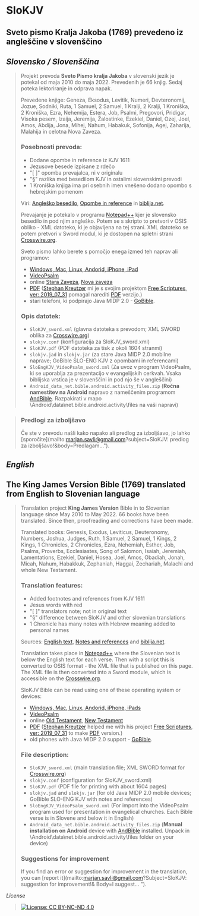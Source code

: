 # SloKJV
## Sveto pismo Kralja Jakoba (1769) prevedeno iz angleščine v slovenščino


## *Slovensko / Slovenščina*

>Projekt prevoda **Sveto Pismo kralja Jakoba** v slovenski jezik je potekal od maja 2010 do maja 2022. Prevedenih je 66 knjig. Sedaj poteka lektoriranje in odprava napak.
>
>Prevedene knjige: Geneza, Eksodus, Levitik, Numeri, Devteronomij, Jozue, Sodniki, Ruta, 1 Samuel, 2 Samuel, 1 Kralji, 2 Kralji, 1 Kroniška, 2 Kroniška, Ezra, Nehemija, Estera, Job, Psalmi, Pregovori, Pridigar, Visoka pesem, Izaija, Jeremija, Žalostinke, Ezekiel, Daniel, Ozej, Joel, Amos, Abdija, Jona, Mihej, Nahum, Habakuk, Sofonija, Agej, Zaharija, Malahija in celotna Nova Zaveza.
>
> ### Posebnosti prevoda:
>
> - Dodane opombe in reference iz KJV 1611
> - Jezusove besede izpisane z rdečo
> - "[ ]" opomba prevajalca, ni v originalu
> - "§" razlika med besedilom KJV in ostalimi slovenskimi prevodi
> - 1 Kroniška knjiga ima pri osebnih imen vnešeno dodano opombo s hebrejskim pomenom
> 
>Viri: [Angleško besedilo](http://www.crosswire.org/~dmsmith/kjv2006/), [Opombe in reference](https://www.kingjamesbibleonline.org/Genesis-Chapter-1_Original-1611-KJV/) in [biblija.net](http://www.biblija.net/biblija.cgi?m=&id13=1&id7=1&pos=0&set=6&l=sl).
>
>Prevajanje je potekalo v programu [Notepad++](https://notepad-plus-plus.org/) kjer je slovensko besedilo in pod njim angleško. Potem se s skripto to pretvori v OSIS obliko - XML datoteko, ki je objavljena na tej strani. XML datoteko se potem pretvori v Sword modul, ki je dostopen na spletni strani [Crosswire.org](http://www2.crosswire.org/sword/modules/).
>
> Sveto pismo lahko berete s pomočjo enega izmed teh naprav ali programov:
> - [Windows, Mac, Linux, Andorid, iPhone, iPad](http://wiki.crosswire.org/Choosing_a_SWORD_program)
> - [VideoPsalm](https://myvideopsalm.weebly.com/)
> - online [Stara Zaveza](https://www.aionianbible.org/Bibles/Slovene---Slovene-Savli-Bible/Old), [Nova zaveza](https://www.aionianbible.org/Bibles/Slovene---Slovene-Savli-Bible/New)
> - [PDF]( https://github.com/msavli/SloKJV/blob/master/SloKJV.pdf) ([Stephan Kreutzer](https://skreutzer.de/) mi je s svojim projektom [Free Scriptures](http://www.free-scriptures.org/index.php?page=downloads), [ver: 2019_07_31](http://www.free-scriptures.org/downloads/free-scriptures_gnu_20190731.zip) pomagal narediti [PDF]( https://github.com/msavli/SloKJV/blob/master/SloKJV_sword.pdf) verzijo.)
> - stari telefoni, ki podpirajo Java MIDP 2.0 - [GoBible](https://github.com/msavli/SloKJV/blob/master/slokjv.jar).
>
> ### Opis datotek:
> - `SloKJV_sword.xml` (glavna datoteka s prevodom; XML SWORD oblika za [Crosswire.org](https://crosswire.org/sword/modules/ModInfo.jsp?modName=SloKJV))
> - `slokjv.conf` (konfiguracija za SloKJV_sword.xml)
> - `SloKJV.pdf` (PDF datoteka za tisk z okoli 1604 stranmi)
> - `slokjv.jad` in `slokjv.jar` (za stare Java MIDP 2.0 mobilne naprave; GoBible SLO-ENG KJV z opombami in referencami)
> - `SloEngKJV_VideoPsalm_sword.xml` (Za uvoz v program VideoPsalm, ki se uporablja za prezentacijo v evangelijskih cerkvah. Vsaka biblijska vrstica je v slovenščini in pod njo še v angleščini)
> - `Android_data_net.bible.android.activity_files.zip` (**Ročna namestitev na Android** napravo z nameščenim programom [AndBible](https://play.google.com/store/apps/details?id=net.bible.android.activity). Razpakirati v mapo \\Android\data\net.bible.android.activity\files na vaši napravi)

> ### Predlogi za izboljšavo
> Če ste v prevodu našli kako napako ali predlog za izboljšavo, jo lahko [sporočite](mailto:marjan.savli@gmail.com?subject=SloKJV: predlog za izboljšavo!&body=Predlagam...").


## *English*

## The King James Version Bible (1769) translated from English to Slovenian language

>Translation project **King James Version** Bible in to Slovenian language since May 2010 to May 2022. 66 books have been translated. Since then, proofreading and corrections have been made.
>
>Translated books: Genesis, Exodus, Leviticus, Deuteronomy, Numbers, Joshua, Judges, Ruth, 1 Samuel, 2 Samuel, 1 Kings, 2 Kings, 1 Chronicles, 2 Chronicles, Ezra, Nehemiah, Esther, Job, Psalms, Proverbs, Ecclesiastes, Song of Salomon, Isaiah, Jeremiah, Lamentations, Ezekiel, Daniel, Hosea, Joel, Amos, Obadiah, Jonah, Micah, Nahum, Habakkuk, Zephaniah, Haggai, Zechariah, Malachi and whole New Testament.
>
> ### Translation features:
>
> - Added footnotes and references from KJV 1611
> - Jesus words with red
> - "[ ]" translators note; not in original text
> - "§" difference between SloKJV and other slovenian translations
> - 1 Chronicle has many notes with Hebrew meaning added to personal names
> 
>Sources: [English text](http://www.crosswire.org/~dmsmith/kjv2006/), [Notes and references](https://www.kingjamesbibleonline.org/Genesis-Chapter-1_Original-1611-KJV/) and [biblija.net](http://www.biblija.net/biblija.cgi?m=&id13=1&id7=1&pos=0&set=6&l=sl).
> 
>Translation takes place in [Notepad++](https://notepad-plus-plus.org/) where the Slovenian text is below the English text for each verse. Then with a script this is converted to OSIS format - the XML file that is published on this page. The XML file is then converted into a Sword module, which is accessible on the [Crosswire.org](http://www2.crosswire.org/sword/modules/). 
>
>SloKJV Bible can be read using one of these operating system or devices:
> - [Windows, Mac, Linux, Andorid, iPhone, iPads](http://wiki.crosswire.org/Choosing_a_SWORD_program)
> - [VideoPsalm](https://myvideopsalm.weebly.com/)
> - online [Old Testament](https://www.aionianbible.org/Bibles/Slovene---Slovene-Savli-Bible/Old), [New Testament](https://www.aionianbible.org/Bibles/Slovene---Slovene-Savli-Bible/New)
> - [PDF](https://github.com/msavli/SloKJV/blob/master/SloKJV.pdf) ([Stephan Kreutzer](https://skreutzer.de/) helped me with his project [Free Scriptures](http://www.free-scriptures.org/index.php?page=downloads), [ver: 2019_07_31](http://www.free-scriptures.org/downloads/free-scriptures_gnu_20190731.zip) to make [PDF](https://github.com/msavli/SloKJV/blob/master/SloKJV_sword.pdf) version.)
> - old phones with Java MIDP 2.0 support - [GoBible](https://github.com/msavli/SloKJV/blob/master/slokjv.jar).
>
> ### File description:
> - `SloKJV_sword.xml` (main translation file; XML SWORD format for [Crosswire.org](https://crosswire.org/sword/modules/ModInfo.jsp?modName=SloKJV))
> - `slokjv.conf` (configuration for SloKJV_sword.xml)
> - `SloKJV.pdf` (PDF file for printing with about 1604 pages)
> - `slokjv.jad` and `slokjv.jar` (for old Java MIDP 2.0 mobile devices; GoBible SLO-ENG KJV with notes and references)
> - `SloEngKJV_VideoPsalm_sword.xml` (For import into the VideoPsalm program used for presentation in evangelical churches. Each Bible verse is in Slovene and below it in English)
> - `Android_data_net.bible.android.activity_files.zip` (**Manual installation on Android** device with [AndBible](https://play.google.com/store/apps/details?id=net.bible.android.activity) installed. Unpack in \\Android\data\net.bible.android.activity\files folder on your device)
>
> ### Suggestions for improvement
> If you find an error or suggestion for improvement in the translation, you can [report it](mailto:marjan.savli@gmail.com?Subject=SloKJV: suggestion for improvement!& Body=I suggest... ").

*License*

>[![License: CC BY-NC-ND 4.0](https://img.shields.io/badge/License-CC%20BY--NC--ND%204.0-lightgrey.svg)](https://creativecommons.org/licenses/by-nc-nd/4.0/)
